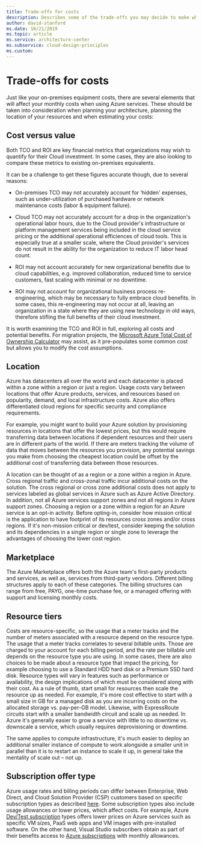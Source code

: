 ```yaml
---
title: Trade-offs for costs
description: Describes some of the trade-offs you may decide to make when optimizing a workload for cost.
author: david-stanford
ms.date: 10/21/2019
ms.topic: article
ms.service: architecture-center
ms.subservice: cloud-design-principles
ms.custom: 
---
```


# Trade-offs for costs

Just like your on-premises equipment costs, there are several elements that will affect your monthly costs when using Azure services. These should be taken into consideration when planning your architecture, planning the location of your resources and when estimating your costs:

## Cost versus value

Both TCO and ROI are key financial metrics that organizations may wish to quantify for their Cloud investment. In some cases, they are also looking to compare these metrics to existing on-premises equivalents.

It can be a challenge to get these figures accurate though, due to several reasons:

- On-premises TCO may not accurately account for ‘hidden' expenses, such as under-utilization of purchased hardware or network maintenance costs (labor & equipment failure).

- Cloud TCO may not accurately account for a drop in the organization's operational labor hours, due to the Cloud provider's infrastructure or platform management services being included in the cloud service pricing or the additional operational efficiences of cloud tools. This is especially true at a smaller scale, where the Cloud provider's services do not result in the ability for the organization to reduce IT labor head count.

- ROI may not account accurately for new organizational benefits due to cloud capabilities, e.g. improved collaboration, reduced time to service customers, fast scaling with minimal or no downtime.

- ROI may not account for organizational business process re-engineering, which may be necessary to fully embrace cloud benefits. In some cases, this re-engineering may not occur at all, leaving an organization in a state where they are using new technology in old ways, therefore stifling the full benefits of their cloud investment.

It is worth examining the TCO and ROI in full, exploring all costs and potential benefits. For migration projects, the [Microsoft Azure Total Cost of Ownership Calculator](https://azure.microsoft.com/pricing/tco/calculator/) may assist, as it pre-populates some common cost but allows you to modify the cost assumptions.

## Location

Azure has datacenters all over the world and each datacenter is placed within a zone within a region or just a region. Usage costs vary between locations that offer Azure products, services, and resources based on popularity, demand, and local infrastructure costs. Azure also offers differentiated cloud regions for specific security and compliance requirements.

For example, you might want to build your Azure solution by provisioning resources in locations that offer the lowest prices, but this would require transferring data between locations if dependent resources and their users are in different parts of the world. If there are meters tracking the volume of data that moves between the resources you provision, any potential savings you make from choosing the cheapest location could be offset by the additional cost of transferring data between those resources.

A location can be thought of as a region or a zone within a region in Azure. Cross regional traffic and cross-zonal traffic incur additional costs on the solution. The cross regional or cross zone additional costs does not apply to services labeled as global services in Azure such as Azure Active Directory. In addition, not all Azure services support zones and not all regions in Azure support zones. Choosing a region or a zone within a region for an Azure service is an opt-in activity. Before opting-in, consider how mission critical is the application to have footprint of its resources cross zones and/or cross regions. If it's non-mission critical or dev/test, consider keeping the solution and its dependencies in a single region or single zone to leverage the advantages of choosing the lower cost region.

## Marketplace

The Azure Marketplace offers both the Azure team's first-party products and services, as well as, services from third-party vendors. Different billing structures apply to each of these categories. The billing structures can range from free, PAYG, one-time purchase fee, or a managed offering with support and licensing monthly costs.

## Resource tiers

Costs are resource-specific, so the usage that a meter tracks and the number of meters associated with a resource depend on the resource type. The usage that a meter tracks correlates to several billable units. Those are charged to your account for each billing period, and the rate per billable unit depends on the resource type you are using. In some cases, there are also choices to be made about a resource type that impact the pricing, for example choosing to use a Standard HDD hard disk or a Premium SSD hard disk. Resource types will vary in features such as performance or availability, the design implications of which must be considered along with their cost. As a rule of thumb, start small for resources then scale the resource up as needed. For example, it's more cost effective to start with a small size in GB for a managed disk as you are incurring costs on the allocated storage vs. pay-per-GB model. Likewise, with ExpressRoute circuits start with a smaller bandwidth circuit and scale up as needed. In Azure it's generally easier to grow a service with little to no downtime vs. downscale a service, which usually requires deprovisioning or downtime.

The same applies to compute infrastructure, it's much easier to deploy an additional smaller instance of compute to work alongside a smaller unit in parallel than it is to restart an instance to scale it up, in general take the mentality of scale out – not up.

## Subscription offer type

Azure usage rates and billing periods can differ between Enterprise, Web Direct, and Cloud Solution Provider (CSP) customers based on specific subscription types as described [here](https://azure.microsoft.com/support/legal/offer-details/). Some subscription types also include usage allowances or lower prices, which affect costs. For example, Azure [Dev/Test subscription](https://azure.microsoft.com/offers/ms-azr-0148p/) types offers lower prices on Azure services such as specific VM sizes, PaaS web apps and VM images with pre-installed software. On the other hand, Visual Studio subscribers obtain as part of their benefits access to [Azure subscriptions](https://azure.microsoft.com/offers/ms-azr-0063p/) with monthly allowances.